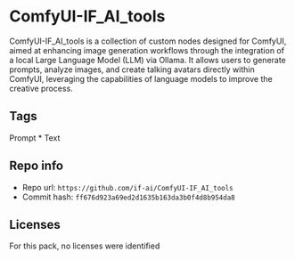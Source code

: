 # ComfyUI-IF_AI_tools
ComfyUI-IF_AI_tools is a collection of custom nodes designed for ComfyUI, aimed at enhancing image generation workflows through the integration of a local Large Language Model (LLM) via Ollama. It allows users to generate prompts, analyze images, and create talking avatars directly within ComfyUI, leveraging the capabilities of language models to improve the creative process.

## Tags
Prompt * Text

## Repo info
- Repo url: `https://github.com/if-ai/ComfyUI-IF_AI_tools`
- Commit hash: `ff676d923a69ed2d1635b163da3b0f4d8b954da8`

## Licenses
For this pack, no licenses were identified